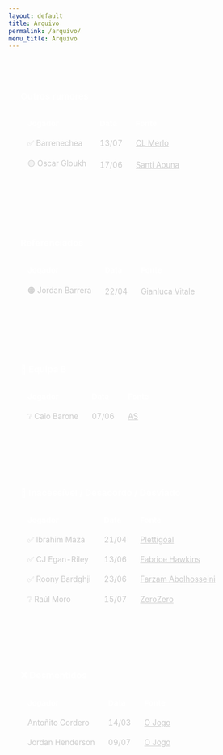 ```yaml
---
layout: default
title: Arquivo
permalink: /arquivo/
menu_title: Arquivo
---
```


<style>
  .arquivo-section {
    background-color: rgba(255, 255, 255, 0.04);
    padding: 1.5rem;
    margin-top: 2rem;
    border-radius: 0.5rem;
  }

  .arquivo-section h3 {
    color: #fff;
    font-size: 1.1rem;
    border-bottom: 1px solid rgba(255, 255, 255, 0.15);
    padding-bottom: 0.4rem;
    margin-bottom: 1rem;
  }

  table {
    width: 100%;
    border-collapse: collapse;
    font-size: 0.95rem;
  }

  th, td {
    border: 1px solid rgba(255, 255, 255, 0.15);
    padding: 0.6rem 0.8rem;
    text-align: left;
    color: #ccc;
  }

  th {
    background-color: rgba(255, 255, 255, 0.08);
    color: #fff;
  }

  tr:nth-child(even) {
    background-color: rgba(255, 255, 255, 0.02);
  }

  @media (max-width: 600px) {
    table {
      font-size: 0.85rem;
    }

    th, td {
      padding: 0.4rem 0.5rem;
    }
  }
</style>

<div class="arquivo-section">
  <h3>Outros rumores</h3>
  <table>
    <thead>
      <tr>
        <th>Jogador</th>
        <th>Data</th>
        <th>Fonte</th>
      </tr>
    </thead>
    <tbody>
      <tr>
        <td>✅ Barrenechea</td>
        <td>13/07</td>
        <td>
          <a href="https://x.com/CLMerlo/status/1944230235840348542" target="_blank" style="color: #ccc; text-decoration: underline;">CL Merlo</a>
        </td>
      </tr>
    </tbody>
    <tbody>
      <tr>
        <td>🟡 Oscar Gloukh</td>
        <td>17/06</td>
        <td>
          <a href="https://x.com/Santi_J_FM/status/1935009922413887763" target="_blank" style="color: #ccc; text-decoration: underline;">Santi Aouna</a>
        </td>
      </tr>
    </tbody>
  </table>
</div>

<div class="arquivo-section">
  <h3>Referenciados</h3>
  <table>
    <thead>
      <tr>
        <th>Jogador</th>
        <th>Data</th>
        <th>Fonte</th>
      </tr>
    </thead>
    <tbody>
      <tr>
        <td>🟠 Jordan Barrera</td>
        <td>22/04</td>
        <td>
          <a href="https://x.com/gVitale_AN/status/1914669214385795291" target="_blank" style="color: #ccc; text-decoration: underline;">Gianluca Vitale</a>
        </td>
      </tr>
    </tbody>
  </table>
</div>

<div class="arquivo-section">
  <h3>📘 Equipa B</h3>
  <table>
    <thead>
      <tr>
        <th>Jogador</th>
        <th>Data</th>
        <th>Fonte</th>
      </tr>
    </thead>
    <tbody>
      <tr>
        <td>❔ Caio Barone</td>
        <td>07/06</td>
        <td>
          <a href="https://as.com/futbol/primera/el-celta-supera-a-oporto-e-inter-en-la-puja-por-caio-barone-n/?utm_campaign=mrf-twitter-AS_Futbol&mrfcid=2025060768441e0a0be3e614ee6ac29e" target="_blank" style="color: #ccc; text-decoration: underline;">AS</a>
        </td>
      </tr>
    </tbody>
  </table>
</div>

<div class="arquivo-section">
  <h3>🛑 Inacessível / Desacordo / Desviado</h3>
  <table>
    <thead>
      <tr>
        <th>Jogador</th>
        <th>Data</th>
        <th>Fonte</th>
      </tr>
    </thead>
    <tbody>
      <tr>
        <td>✅ Ibrahim Maza</td>
        <td>21/04</td>
        <td><a href="https://x.com/PortoReport/status/1914442663857979839" target="_blank" style="color: #ccc; text-decoration: underline;">Plettigoal</a></td>
      </tr>
      <tr>
        <td>✅ CJ Egan-Riley</td>
        <td>13/06</td>
        <td><a href="https://x.com/FabriceHawkins/status/1933423630660059636" target="_blank" style="color: #ccc; text-decoration: underline;">Fabrice Hawkins</a></td>
      </tr>
      <tr>
        <td>✅ Roony Bardghji</td>
        <td>23/06</td>
        <td><a href="https://www.tipsbladet.dk/nyhed/superliga/afsloering-fc-koebenhavn-saelger-roony-til-barcelona" target="_blank" style="color: #ccc; text-decoration: underline;">Farzam Abolhosseini</a></td>
      </tr>
      <tr>
        <td>❔ Raúl Moro</td>
        <td>15/07</td>
        <td><a href="https://www.zerozero.pt/noticias/da-despromocao-em-espanha-a-liga-dos-campeoes-raul-moro-assina-pelo-ajax/863862" target="_blank" style="color: #ccc; text-decoration: underline;">ZeroZero</a></td>
      </tr>
    </tbody>
  </table>
</div>

<div class="arquivo-section">
  <h3>❌ Desmentidos</h3>
  <table>
    <thead>
      <tr>
        <th>Jogador</th>
        <th>Data</th>
        <th>Fonte</th>
      </tr>
    </thead>
    <tbody>
      <tr>
        <td>Antoñito Cordero</td>
        <td>14/03</td>
        <td>
          <a href="https://www.ojogo.pt/6684610536/suposto-interesse-do-fc-porto-em-antonio-cordero-noticiado-em-espanha" target="_blank" style="color: #ccc; text-decoration: underline;">O Jogo</a>
        </td>
      </tr>
    </tbody>
    <tbody>
      <tr>
        <td>Jordan Henderson</td>
        <td>09/07</td>
        <td>
          <a href="https://www.ojogo.pt/4581665436/henderson-fora-do-radar-do-fc-porto-vai-voltar-a-premier-league/" target="_blank" style="color: #ccc; text-decoration: underline;">O Jogo</a>
        </td>
      </tr>
    </tbody>
  </table>
</div>
